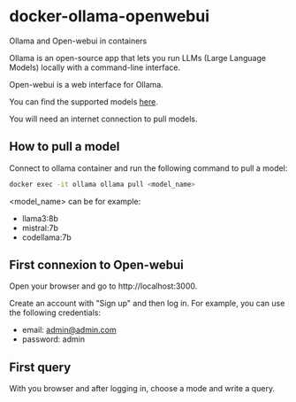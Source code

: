 # docker-ollama-openwebui

Ollama and Open-webui in containers

Ollama is an open-source app that lets you run LLMs (Large Language Models) locally with a command-line interface.

Open-webui is a web interface for Ollama.

You can find the supported models [here](https://ollama.com/library).

You will need an internet connection to pull models.


## How to pull a model

Connect to ollama container and run the following command to pull a model:
```bash
docker exec -it ollama ollama pull <model_name>
```

<model_name> can be for example:
- llama3:8b
- mistral:7b
- codellama:7b

## First connexion to Open-webui

Open your browser and go to http://localhost:3000.

Create an account with "Sign up" and then log in.
For example, you can use the following credentials:
- email: admin@admin.com
- password: admin

## First query

With you browser and after logging in, choose a mode and write a query.